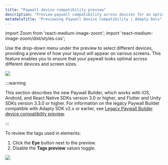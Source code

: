 ```yaml
---
title: "Paywall device compatibility preview"
description: "Preview paywall compatibility across devices for an optimized experience."
metadataTitle: "Previewing Paywall Device Compatibility | Adapty Docs"
---
```


import Zoom from 'react-medium-image-zoom';
import 'react-medium-image-zoom/dist/styles.css';

Use the drop-down menu under the preview to select different devices, providing a preview of how your layout will appear on various screens. This feature enables you to ensure that your paywall looks optimal across different devices and screen sizes.


<Zoom>
  <img src={require('./img/6e5f682-PB_paywall_preview.gif').default}
  style={{
    border: '1px solid #727272', /* border width and color */
    width: '700px', /* image width */
    display: 'block', /* for alignment */
    margin: '0 auto' /* center alignment */
  }}
/>
</Zoom>

:::warning

This section describes the new Paywall Builder, which works with iOS, Android, and React Native SDKs version 3.0 or higher, and Flutter and Unity SDKs version 3.3.0 or higher. For information on the legacy Paywall Builder compatible with Adapty SDK v2.x or earlier, see [Legacy Paywall Builder device compatibility preview](paywall-layout-and-products-legacy#device-compatibility-preview).

:::

To review the tags used in elements:

1. Click the **Eye** button next to the preview.
2. Disable the **Tags preview** values toggle.


<Zoom>
  <img src={require('./img/81466fa-PB_tags_preview.gif').default}
  style={{
    border: '1px solid #727272', /* border width and color */
    width: '700px', /* image width */
    display: 'block', /* for alignment */
    margin: '0 auto' /* center alignment */
  }}
/>
</Zoom>

